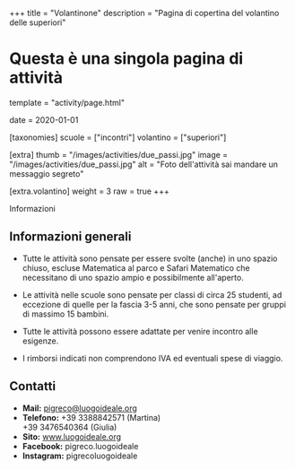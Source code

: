 +++
title = "Volantinone"
description = "Pagina di copertina del volantino delle superiori"

# Questa è una singola pagina di attività
template = "activity/page.html"

date = 2020-01-01

[taxonomies]
scuole = ["incontri"]
volantino = ["superiori"]

[extra]
thumb = "/images/activities/due_passi.jpg"
image = "/images/activities/due_passi.jpg"
alt = "Foto dell'attività sai mandare un messaggio segreto"

[extra.volantino]
weight = 3
raw = true
+++

<section class="page info">
<div class="page-header"><span>Informazioni</span></div>
<div class="page-content">
<h1 class="ico ico-basketball">Informazioni generali</h1>

- Tutte le attività sono pensate per essere svolte (anche) in uno
  spazio chiuso, escluse Matematica al parco e Safari Matematico che
  necessitano di uno spazio ampio e possibilmente all'aperto.

- Le attività nelle scuole sono pensate per classi di circa 25 studenti,
  ad eccezione di quelle per la fascia 3-5 anni, che sono pensate per
  gruppi di massimo 15 bambini.

- Tutte le attività possono essere adattate per venire incontro alle esigenze.

- I rimborsi indicati non comprendono IVA ed eventuali spese di viaggio.

<h1 class="ico ico-think">Contatti</h1>
<div class="page-meta">

- **Mail:** pigreco@luogoideale.org
- **Telefono:** +39 3388842571 (Martina) <br/> +39 3476540364 (Giulia)
- **Sito:** www.luogoideale.org
- **Facebook:** pigreco.luogoideale
- **Instagram:** pigrecoluogoideale

</div>
</section>
